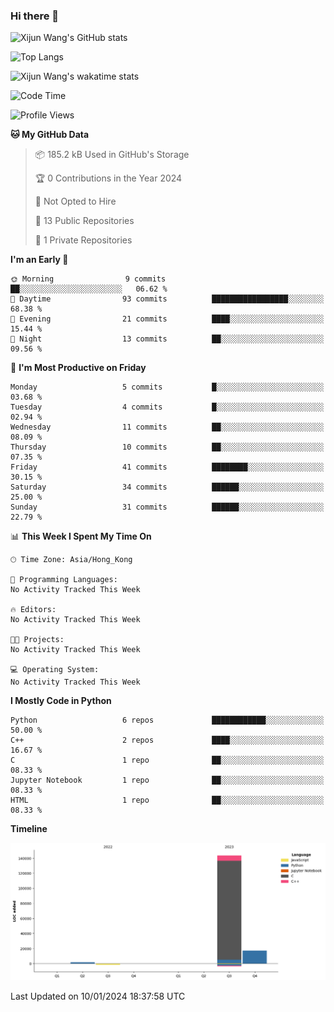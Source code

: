 ### Hi there 👋

![Xijun Wang's GitHub stats](https://github-readme-stats.vercel.app/api?username=kopper-xdu&show_icons=true&bg_color=00000000)

![Top Langs](https://github-readme-stats.vercel.app/api/top-langs/?username=kopper-xdu&size_weight=0.5&count_weight=0.5&exclude_repo=homepage,kopper-xdu.github.io&layout=compact)


![Xijun Wang's wakatime stats](https://github-readme-stats.vercel.app/api/wakatime?username=kopper)

<!--START_SECTION:waka-->
![Code Time](http://img.shields.io/badge/Code%20Time-147%20hrs%2012%20mins-blue)

![Profile Views](http://img.shields.io/badge/Profile%20Views-0-blue)

**🐱 My GitHub Data** 

> 📦 185.2 kB Used in GitHub's Storage 
 > 
> 🏆 0 Contributions in the Year 2024
 > 
> 🚫 Not Opted to Hire
 > 
> 📜 13 Public Repositories 
 > 
> 🔑 1 Private Repositories 
 > 
**I'm an Early 🐤** 

```text
🌞 Morning                9 commits           ██░░░░░░░░░░░░░░░░░░░░░░░   06.62 % 
🌆 Daytime                93 commits          █████████████████░░░░░░░░   68.38 % 
🌃 Evening                21 commits          ████░░░░░░░░░░░░░░░░░░░░░   15.44 % 
🌙 Night                  13 commits          ██░░░░░░░░░░░░░░░░░░░░░░░   09.56 % 
```
📅 **I'm Most Productive on Friday** 

```text
Monday                   5 commits           █░░░░░░░░░░░░░░░░░░░░░░░░   03.68 % 
Tuesday                  4 commits           █░░░░░░░░░░░░░░░░░░░░░░░░   02.94 % 
Wednesday                11 commits          ██░░░░░░░░░░░░░░░░░░░░░░░   08.09 % 
Thursday                 10 commits          ██░░░░░░░░░░░░░░░░░░░░░░░   07.35 % 
Friday                   41 commits          ████████░░░░░░░░░░░░░░░░░   30.15 % 
Saturday                 34 commits          ██████░░░░░░░░░░░░░░░░░░░   25.00 % 
Sunday                   31 commits          ██████░░░░░░░░░░░░░░░░░░░   22.79 % 
```


📊 **This Week I Spent My Time On** 

```text
🕑︎ Time Zone: Asia/Hong_Kong

💬 Programming Languages: 
No Activity Tracked This Week

🔥 Editors: 
No Activity Tracked This Week

🐱‍💻 Projects: 
No Activity Tracked This Week

💻 Operating System: 
No Activity Tracked This Week
```

**I Mostly Code in Python** 

```text
Python                   6 repos             ████████████░░░░░░░░░░░░░   50.00 % 
C++                      2 repos             ████░░░░░░░░░░░░░░░░░░░░░   16.67 % 
C                        1 repo              ██░░░░░░░░░░░░░░░░░░░░░░░   08.33 % 
Jupyter Notebook         1 repo              ██░░░░░░░░░░░░░░░░░░░░░░░   08.33 % 
HTML                     1 repo              ██░░░░░░░░░░░░░░░░░░░░░░░   08.33 % 
```



**Timeline**

![Lines of Code chart](https://raw.githubusercontent.com/kopper-xdu/kopper-xdu/main/assets/bar_graph.png)


 Last Updated on 10/01/2024 18:37:58 UTC
<!--END_SECTION:waka-->

<!--
**kopper-xdu/kopper-xdu** is a ✨ _special_ ✨ repository because its `README.md` (this file) appears on your GitHub profile.

Here are some ideas to get you started:

- 🔭 I’m currently working on ...
- 🌱 I’m currently learning ...
- 👯 I’m looking to collaborate on ...
- 🤔 I’m looking for help with ...
- 💬 Ask me about ...
- 📫 How to reach me: ...
- 😄 Pronouns: ...
- ⚡ Fun fact: ...
-->
